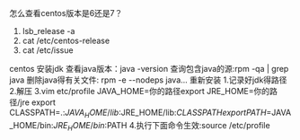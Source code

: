 怎么查看centos版本是6还是7？
 1. lsb_release -a
 2. cat /etc/centos-release
 3. cat /etc/issue
 
centos 安装jdk
    查看java版本：java -version
    查询包含java的源:rpm -qa | grep java
    删除java得有关文件: rpm -e --nodeps java...
    重新安装 1.记录好jdk得路径
            2.解压
            3.vim etc/profile
                JAVA_HOME=你的路径export 
                JRE_HOME=你的路径/jre
                export CLASSPATH=.:$JAVA_HOME/lib:$JRE_HOME/lib:$CLASSPATH
                export PATH=$JAVA_HOME/bin:$JRE_HOME/bin:$PATH
            4.执行下面命令生效:source /etc/profile
